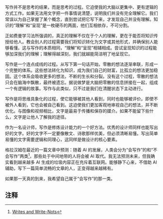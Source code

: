 
写作并不是思考的结果，而是思考的过程。它迫使我的大脑以更集中、更有逻辑的方式工作。如果无法用文字把一件事情说清楚，说明我们并没有完全理解它。我们常误以为自己掌握了某个概念，直到尝试把它写下来，才发现自己并没有理解。知识的“理解”和“呈现”是一枚硬币的两面，他们互相依存，不可分割。

正如费曼学习法所强调的，真正的理解不仅在于个人的理解，更在于能否将知识传授给他人。教会别人的过程需要我们将知识转化为文字或其他形式，并确保别人能够看懂。这与写作的本质相同，“理解”和“呈现”相辅相成。尝试呈现知识的过程能够加深我们的理解；理解得越深刻，我们就越能简洁明了地呈现它。

写作是一个连点成线的过程。从写下第一句话开始，零散的想法逐渐串联，形成一个完整的体系。这些想法转化为知识，成为我们自己的财富，比孤立的想法更加稳固。这个体系会吸收更多的想法，不断的生长和分裂。没有这个过程，零散的想法只会在脑海中飘散，最终被遗忘。据说做梦是大脑把零散的信息拼接在一起，组成一个有逻辑的故事。写作与此类似，只不过是我们在清醒状态下主动进行。

写作是将思维具象化的过程，使它能够被其他人看到，同时也能够被评价。即使不被外人看到，它也会被自己看到。这迫使我们更加客观地审视自己的想法，并不断优化。与图像和视频相比，文字是最易于传播和保存的媒介。如果不能留下些什么，文字是让他人了解我的途径。

作为一名设计师，写作是修炼设计能力的一个好方法。优秀的设计师同样也能写出好的文字。好的文字不一定要像散文、诗歌那样优美，但必须清晰易懂。写出简单易懂的文字需要逻辑和同理心，这同样是做设计的核心要素。

格拉汉姆在最近的一篇文章中预测：随着 AI 的发展，人类会分为“会写作”的和“不会写作”两类[^1]，那些处于中间地带的人将会被 AI 取代。我无法预测未来，但我确实看到越来越多 AI 生成的垃圾内容正在充斥着互联网。能够静下心来，不借助 AI 辅助，写下一篇简单流畅的文章的人，正变得越来越稀有。

如果那一天真的到来，我希望自己属于“会写作”的那一类。

## 注释

[^1]: [Writes and Write-Nots](https://www.paulgraham.com/writes.html)

